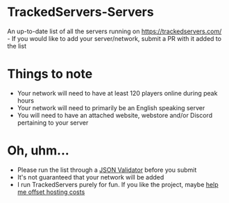 # TrackedServers-Servers
An up-to-date list of all the servers running on https://trackedservers.com/ - If you would like to add your server/network, submit a PR with it added to the list

# Things to note
* Your network will need to have at least 120 players online during peak hours
* Your network will need to primarily be an English speaking server
* You will need to have an attached website, webstore and/or Discord pertaining to your server

# Oh, uhm...
* Please run the list through a [JSON Validator](https://jsonlint.com/) before you submit
* It's not guaranteed that your network will be added
* I run TrackedServers purely for fun. If you like the project, maybe [help me offset hosting costs
](https://paypal.me/AvertixManagement?locale.x=en_US)
